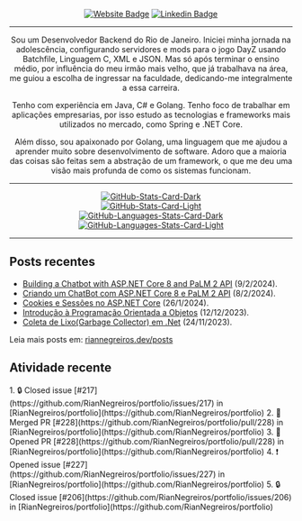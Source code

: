 <div align="center">
<p><a href="https://riannegreiros.dev"><img src="https://img.shields.io/badge/-Website-3B7EBF?style=for-the-badge&amp;logo=amp&amp;logoColor=white" alt="Website Badge"></a> <a href="https://linkedin.com/in/riannegreiros"><img src="https://img.shields.io/badge/-LinkedIn-3B7EBF?style=for-the-badge&amp;logo=Linkedin&amp;logoColor=white" alt="Linkedin Badge"></a></p>
<hr>
<p>Sou um Desenvolvedor Backend do Rio de Janeiro. Iniciei minha jornada na adolescência, configurando servidores e mods para o jogo DayZ usando Batchfile, Linguagem C, XML e JSON. Mas só após terminar o ensino médio, por influência do meu irmão mais velho, que já trabalhava na área, me guiou a escolha de ingressar na faculdade, dedicando-me integralmente a essa carreira.</p>
<p>Tenho com experiência em Java, C# e Golang. Tenho foco de trabalhar em aplicações empresarias, por isso estudo as tecnologias e frameworks mais utilizados no mercado, como Spring e .NET Core.</p>
<p>Além disso, sou apaixonado por Golang, uma linguagem que me ajudou a aprender muito sobre desenvolvimento de software. Adoro que a maioria das coisas são feitas sem a abstração de um framework, o que me deu uma visão mais profunda de como os sistemas funcionam.</p>
<hr>
<p><a href="https://github.com/RianNegreiros/RianNegreiros#gh-dark-mode-only"><img src="https://github-readme-stats-three-iota-97.vercel.app/api?username=RianNegreiros&amp;show_icons=true&amp;hide_border=true&amp;include_all_commits=true&amp;card_width=600&amp;custom_title=GitHub%20Open%20Source%20Stats&amp;title_color=3B7EBF&amp;text_color=FFF&amp;icon_color=3B7EBF&amp;hide=contribs&amp;show=reviews,prs_merged,prs_merged_percentage&amp;theme=transparent#gh-dark-mode-only" alt="GitHub-Stats-Card-Dark"></a><br>
<a href="https://github.com/RianNegreiros/RianNegreiros#gh-light-mode-only"><img src="https://github-readme-stats-three-iota-97.vercel.app/api?username=RianNegreiros&amp;show_icons=true&amp;hide_border=true&amp;include_all_commits=true&amp;card_width=600&amp;custom_title=GitHub%20Open%20Source%20Stats&amp;title_color=3B7EBF&amp;text_color=474A4E&amp;icon_color=3B7EBF&amp;hide=contribs&amp;show=reviews,prs_merged,prs_merged_percentage&amp;theme=transparent#gh-light-mode-only" alt="GitHub-Stats-Card-Light"></a><br>
<a href="https://github.com/RianNegreiros/RianNegreiros#gh-dark-mode-only"><img src="https://github-readme-stats.vercel.app/api/top-langs?username=RianNegreiros&amp;layout=compact&amp;hide_border=true&amp;card_width=600&amp;hide=typescript&amp;custom_title=GitHub%20Languages%20Stats&amp;title_color=3B7EBF&amp;text_color=FFF&amp;icon_color=3B7EBF&amp;theme=transparent#gh-dark-mode-only" alt="GitHub-Languages-Stats-Card-Dark"></a><br>
<a href="https://github.com/RianNegreiros/RianNegreiros#gh-light-mode-only"><img src="https://github-readme-stats.vercel.app/api/top-langs?username=RianNegreiros&amp;layout=compact&amp;hide_border=true&amp;card_width=600&amp;hide=typescript&amp;custom_title=GitHub%20Languages%20Stats&amp;title_color=3B7EBF&amp;text_color=474A4E&amp;icon_color=3B7EBF&amp;theme=transparent#gh-light-mode-only" alt="GitHub-Languages-Stats-Card-Light"></a></p>
</div>
<hr>
<h2>Posts recentes</h2>
<ul><li><a href=https://www.riannegreiros.dev/posts/building-a-chatbot-with-aspnet-core-8-and-palm-2-api target="_blank" rel="noopener noreferrer">Building a Chatbot with ASP.NET Core 8 and PaLM 2 API</a> (9/2/2024).</li>
<li><a href=https://www.riannegreiros.dev/posts/criando-um-chatbot-com-aspnet-core-8-e-palm-2-api target="_blank" rel="noopener noreferrer">Criando um ChatBot com ASP.NET Core 8 e PaLM 2 API</a> (8/2/2024).</li>
<li><a href=https://www.riannegreiros.dev/posts/cookies-e-sessoes-no-aspnet-core target="_blank" rel="noopener noreferrer">Cookies e Sessões no ASP.NET Core</a> (26/1/2024).</li>
<li><a href=https://www.riannegreiros.dev/posts/introducao-a-programacao-orientada-a-objetos target="_blank" rel="noopener noreferrer">Introdução à Programação Orientada a Objetos</a> (12/12/2023).</li>
<li><a href=https://www.riannegreiros.dev/posts/coleta-de-lixogarbage-collector-em-net target="_blank" rel="noopener noreferrer">Coleta de Lixo(Garbage Collector) em .Net</a> (24/11/2023).</li></ul>
<p>Leia mais posts em: <a href="https://www.riannegreiros.dev/posts" target="_blank" rel="noopener noreferrer">riannegreiros.dev/posts</a></p>
<h2>Atividade recente</h2>
<!--START_SECTION:activity-->
1. 🔒 Closed issue [#217](https://github.com/RianNegreiros/portfolio/issues/217) in [RianNegreiros/portfolio](https://github.com/RianNegreiros/portfolio)
2. 🎉 Merged PR [#228](https://github.com/RianNegreiros/portfolio/pull/228) in [RianNegreiros/portfolio](https://github.com/RianNegreiros/portfolio)
3. 💪 Opened PR [#228](https://github.com/RianNegreiros/portfolio/pull/228) in [RianNegreiros/portfolio](https://github.com/RianNegreiros/portfolio)
4. ❗ Opened issue [#227](https://github.com/RianNegreiros/portfolio/issues/227) in [RianNegreiros/portfolio](https://github.com/RianNegreiros/portfolio)
5. 🔒 Closed issue [#206](https://github.com/RianNegreiros/portfolio/issues/206) in [RianNegreiros/portfolio](https://github.com/RianNegreiros/portfolio)
<!--END_SECTION:activity-->
